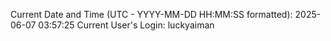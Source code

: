 Current Date and Time (UTC - YYYY-MM-DD HH:MM:SS formatted): 2025-06-07 03:57:25
Current User's Login: luckyaiman
